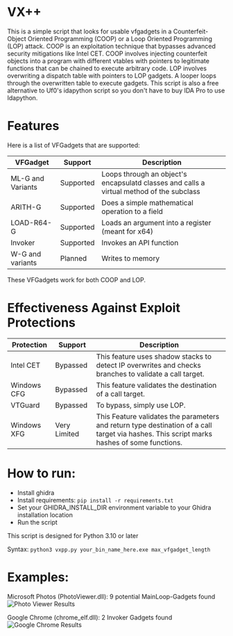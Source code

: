 # VX++

This is a simple script that looks for usable vfgadgets in a Counterfeit-Object Oriented Programming (COOP) or a Loop Oriented Programming (LOP) attack. COOP is an exploitation technique that bypasses advanced security mitigations like Intel CET. COOP involves injecting counterfeit objects into a program with different vtables with pointers to legitimate functions that can be chained to execute arbitrary code. LOP involves overwriting a dispatch table with pointers to LOP gadgets. A looper loops through the overwritten table to execute gadgets. This script is also a free alternative to Uf0's idapython script so you don't have to buy IDA Pro to use Idapython.

# Features

Here is a list of VFGadgets that are supported:

| VFGadget | Support |  Description |
| --- | --- | --- |
| ML-G and Variants | Supported | Loops through an object's encapsulatd classes and calls a virtual method of the subclass | 
| ARITH-G | Supported | Does a simple mathematical operation to a field |
| LOAD-R64-G | Supported | Loads an argument into a register (meant for x64) |
| Invoker | Supported | Invokes an API function |
| W-G and variants | Planned | Writes to memory |

These VFGadgets work for both COOP and LOP.

# Effectiveness Against Exploit Protections

| Protection | Support |  Description |
| --- | --- | --- |
| Intel CET | Bypassed | This feature uses shadow stacks to detect IP overwrites and checks branches to validate a call target. |
| Windows CFG | Bypassed | This feature validates the destination of a call target. |
| VTGuard | Bypassed | To bypass, simply use LOP. |
| Windows XFG | Very Limited | This Feature validates the parameters and return type destination of a call target via hashes. This script marks hashes of some functions. |

# How to run:
- Install ghidra
- Install requirements: ```pip install -r requirements.txt```
- Set your GHIDRA_INSTALL_DIR environment variable to your Ghidra installation location
- Run the script
  
This script is designed for Python 3.10 or later

Syntax:
```python3 vxpp.py your_bin_name_here.exe max_vfgadget_length```

# Examples:
Microsoft Photos (PhotoViewer.dll): 9 potential MainLoop-Gadgets found
![Photo Viewer Results](test_images/photoviewer_test_1.png)

Google Chrome (chrome_elf.dll): 2 Invoker Gadgets found
![Google Chrome Results](test_images/chrome_elf.png)
